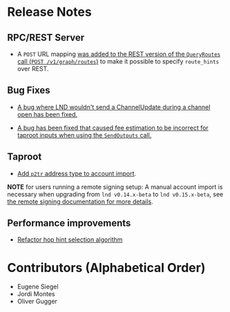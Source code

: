 # Release Notes

## RPC/REST Server

- A `POST` URL mapping [was added to the REST version of the `QueryRoutes` call
  (`POST /v1/graph/routes`)](https://github.com/lightningnetwork/lnd/pull/6926)
  to make it possible to specify `route_hints` over REST.

## Bug Fixes

* [A bug where LND wouldn't send a ChannelUpdate during a channel open has
  been fixed.](https://github.com/lightningnetwork/lnd/pull/6892)

* [A bug has been fixed that caused fee estimation to be incorrect for taproot
  inputs when using the `SendOutputs` call.](https://github.com/lightningnetwork/lnd/pull/6941)

## Taproot

* [Add `p2tr` address type to account
  import](https://github.com/lightningnetwork/lnd/pull/6966).

**NOTE** for users running a remote signing setup: A manual account import is
necessary when upgrading from `lnd v0.14.x-beta` to `lnd v0.15.x-beta`, see [the
remote signing documentation for more
details](../remote-signing.md#migrating-a-remote-signing-setup-from-014x-to-015x).

## Performance improvements

* [Refactor hop hint selection
  algorithm](https://github.com/lightningnetwork/lnd/pull/6914)

# Contributors (Alphabetical Order)

* Eugene Siegel
* Jordi Montes
* Oliver Gugger

